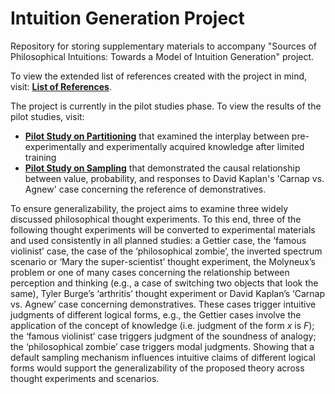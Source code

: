 # Intuition Generation Project
Repository for storing supplementary materials to accompany "Sources of Philosophical Intuitions: Towards a Model of Intuition Generation" project.

To view the extended list of references created with the project in mind, visit: [**List of References**](https://github.com/DominikDziedzic/IntuitionGenerationProject/blob/main/List%20of%20References%20-%20Towards%20a%20Model%20of%20Intuition%20Generation.pdf).

The project is currently in the pilot studies phase. To view the results of the pilot studies, visit:
- [**Pilot Study on Partitioning**](https://github.com/DominikDziedzic/PilotStudyPartitioning) that examined the interplay between pre-experimentally and experimentally acquired knowledge after limited training
- [**Pilot Study on Sampling**](https://github.com/DominikDziedzic/PilotStudySampling) that demonstrated the causal relationship between value, probability, and responses to David Kaplan's 'Carnap vs. Agnew' case concerning the reference of demonstratives.

To ensure generalizability, the project aims to examine three widely discussed philosophical thought experiments. To this end, three of the following thought experiments will be converted to experimental materials and used consistently in all planned studies: a Gettier case, the ‘famous violinist’ case, the case of the ‘philosophical zombie’, the inverted spectrum scenario or ‘Mary the super-scientist’ thought experiment, the Molyneux’s problem or one of many cases concerning the relationship between perception and thinking (e.g., a case of switching two objects that look the same), Tyler Burge’s ‘arthritis’ thought experiment or David Kaplan’s ‘Carnap vs. Agnew’ case concerning demonstratives. These cases trigger intuitive judgments of different logical forms, e.g., the Gettier cases involve the application of the concept of knowledge (i.e. judgment of the form _x_ is _F_); the ‘famous violinist’ case triggers judgment of the soundness of analogy; the ‘philosophical zombie’ case triggers modal judgments. Showing that a default sampling mechanism influences intuitive claims of different logical forms would support the generalizability of the proposed theory across thought experiments and scenarios.
